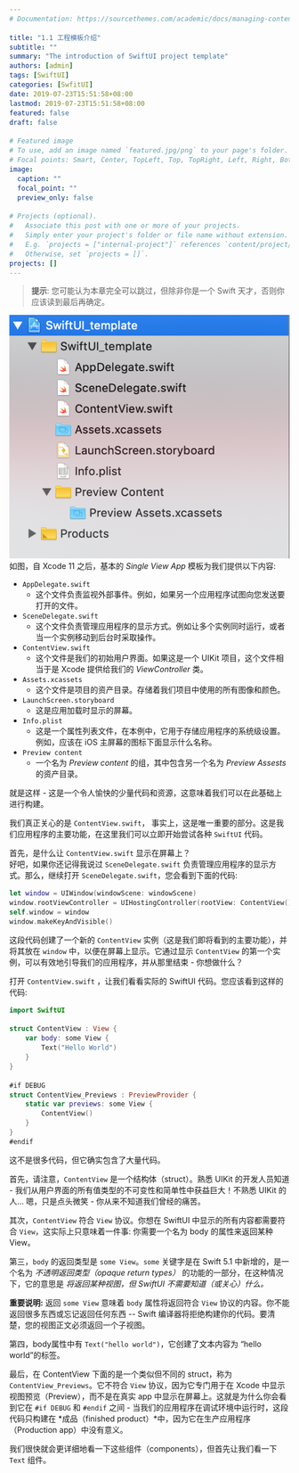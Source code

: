 ```yaml
---
# Documentation: https://sourcethemes.com/academic/docs/managing-content/

title: "1.1 工程模板介绍"
subtitle: ""
summary: "The introduction of SwiftUI project template"
authors: [admin]
tags: [SwiftUI]
categories: [SwfitUI]
date: 2019-07-23T15:51:58+08:00
lastmod: 2019-07-23T15:51:58+08:00
featured: false
draft: false

# Featured image
# To use, add an image named `featured.jpg/png` to your page's folder.
# Focal points: Smart, Center, TopLeft, Top, TopRight, Left, Right, BottomLeft, Bottom, BottomRight.
image:
  caption: ""
  focal_point: ""
  preview_only: false

# Projects (optional).
#   Associate this post with one or more of your projects.
#   Simply enter your project's folder or file name without extension.
#   E.g. `projects = ["internal-project"]` references `content/project/deep-learning/index.md`.
#   Otherwise, set `projects = []`.
projects: []
---
```


<!-- more -->
> **提示**: 您可能认为本章完全可以跳过，但除非你是一个 Swift 天才，否则你应该读到最后再确定。

![swiftui_project_template](img/swiftui_project_template.png)
如图，自 Xcode 11 之后，基本的 *Single View App* 模板为我们提供以下内容:

* `AppDelegate.swift` 
  - 这个文件负责监视外部事件。例如，如果另一个应用程序试图向您发送要打开的文件。
* `SceneDelegate.swift` 
  - 这个文件负责管理应用程序的显示方式。例如让多个实例同时运行，或者当一个实例移动到后台时采取操作。
* `ContentView.swift` 
  - 这个文件是我们的初始用户界面。如果这是一个 UIKit 项目，这个文件相当于是 Xcode 提供给我们的 *ViewController* 类。
* `Assets.xcassets` 
  - 这个文件是项目的资产目录。存储着我们项目中使用的所有图像和颜色。
* `LaunchScreen.storyboard` 
  - 这是应用加载时显示的屏幕。
* `Info.plist` 
  - 这是一个属性列表文件，在本例中，它用于存储应用程序的系统级设置。例如，应该在 iOS 主屏幕的图标下面显示什么名称。
* `Preview content`  
  - 一个名为 *Preview content* 的组，其中包含另一个名为 *Preview Assests* 的资产目录。

就是这样 - 这是一个令人愉快的少量代码和资源，这意味着我们可以在此基础上进行构建。

我们真正关心的是 `ContentView.swift`，  事实上，这是唯一重要的部分。这是我们应用程序的主要功能，在这里我们可以立即开始尝试各种 `SwiftUI` 代码。

首先，是什么让 `ContentView.swift` 显示在屏幕上？  
好吧，如果你还记得我说过 `SceneDelegate.swift`  负责管理应用程序的显示方式。那么，继续打开 `SceneDelegate.swift`，您会看到下面的代码:

```swift
let window = UIWindow(windowScene: windowScene)
window.rootViewController = UIHostingController(rootView: ContentView())
self.window = window
window.makeKeyAndVisible()
```

这段代码创建了一个新的 `ContentView` 实例（这是我们即将看到的主要功能），并将其放在 `window` 中，以便在屏幕上显示。它通过显示 `ContentView` 的第一个实例，可以有效地引导我们的应用程序，并从那里结束 - 你想做什么？

打开  `ContentView.swift` ，让我们看看实际的 SwiftUI 代码。您应该看到这样的代码:

```swift
import SwiftUI

struct ContentView : View {
    var body: some View {
        Text("Hello World")
    }
}

#if DEBUG
struct ContentView_Previews : PreviewProvider {
    static var previews: some View {
        ContentView()
    }
}
#endif
```

这不是很多代码，但它确实包含了大量代码。

首先，请注意，`ContentView` 是一个结构体（struct）。熟悉 UIKit 的开发人员知道 - 我们从用户界面的所有值类型的不可变性和简单性中获益巨大！不熟悉 UIKit 的人... 嗯，只是点头微笑 - 你从来不知道我们曾经的痛苦。

其次，`ContentView` 符合 `View` 协议。你想在 SwiftUI 中显示的所有内容都需要符合 `View`，这实际上只意味着一件事: 你需要一个名为 body 的属性来返回某种 View。

第三，`body` 的返回类型是 `some View`。`some` 关键字是在 Swift 5.1 中新增的，是一个名为 *不透明返回类型（opaque return types）* 的功能的一部分，在这种情况下，它的意思是 *将返回某种视图，但 SwiftUI 不需要知道（或关心）什么。*

**重要说明:** 返回 `some View` 意味着 `body` 属性将返回符合 `View` 协议的内容。你不能返回很多东西或忘记返回任何东西 -- Swift 编译器将拒绝构建你的代码。要清楚，您的视图正文必须返回一个子视图。

第四，body属性中有 `Text("hello world")`，它创建了文本内容为 “hello world”的标签。

最后，在 ContentView 下面的是一个类似但不同的 struct，称为 `ContentView_Previews`。它不符合 `View` 协议，因为它专门用于在 Xcode 中显示 视图预览（Preview），而不是在真实 app 中显示在屏幕上。这就是为什么你会看到它在 `#if DEBUG` 和 `#endif` 之间 - 当我们的应用程序在调试环境中运行时，这段代码只构建在 *成品（finished product）*中，因为它在生产应用程序（Production app）中没有意义。

我们很快就会更详细地看一下这些组件（components），但首先让我们看一下 `Text` 组件。